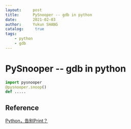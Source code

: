 ```yaml
---
layout:     post
title:      PySnooper -- gdb in python
date:       2021-02-03
author:     Yukun SHANG
catalog: 	 true
tags:
    - python
	- gdb
---
```


# PySnooper -- gdb in python



```python
import pysnooper
@pysnooper.snoop()
def .....
```



## Reference

[Python，告别Print？](https://zhuanlan.zhihu.com/p/68217206)